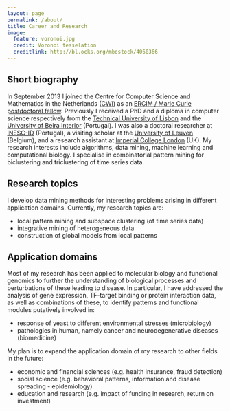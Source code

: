 ```yaml
---
layout: page
permalink: /about/
title: Career and Research
image:
  feature: voronoi.jpg
  credit: Voronoi tesselation
  creditlink: http://bl.ocks.org/mbostock/4060366
---
```


## Short biography

In September 2013 I joined the Centre for Computer Science and Mathematics in the Netherlands ([CWI](http://www.cwi.nl)) as an [ERCIM / Marie Curie postdoctoral fellow](http://fellowship.ercim.eu). Previously I received a PhD and a diploma in computer science respectively from the [Technical University of Lisbon](http://tecnico.ulisboa.pt) and the [University of Beira Interior](http://www.ubi.pt) (Portugal). I was also a doctoral researcher at [INESC-ID](http://www.inesc-id.pt) (Portugal), a visiting scholar at the [University of Leuven](http://www.kuleuven.be) (Belgium), and a research assistant at [Imperial College London](http://www.imperial.ac.uk) (UK). My research interests include algorithms, data mining, machine learning and computational biology. I specialise in combinatorial pattern mining for biclustering and triclustering of time series data.

## Research topics

I develop data mining methods for interesting problems arising in different application domains. Currently, my research topics are:

+ local pattern mining and subspace clustering (of time series data)
+ integrative mining of heterogeneous data
+ construction of global models from local patterns

## Application domains

Most of my research has been applied to molecular biology and functional genomics to further the understanding of biological processes and perturbations of these leading to disease. In particular, I have addressed the analysis of gene expression, TF-target binding or protein interaction data, as well as combinations of these, to identify patterns and functional modules putatively involved in:

+ response of yeast to different environmental stresses (microbiology)
+ pathologies in human, namely cancer and neurodegenerative diseases (biomedicine)

My plan is to expand the application domain of my research to other fields in the future:

+ economic and financial sciences (e.g. health insurance, fraud detection)
+ social science (e.g. behavioral patterns, information and disease spreading - epidemiology)
+ education and research (e.g. impact of funding in research, return on investment)